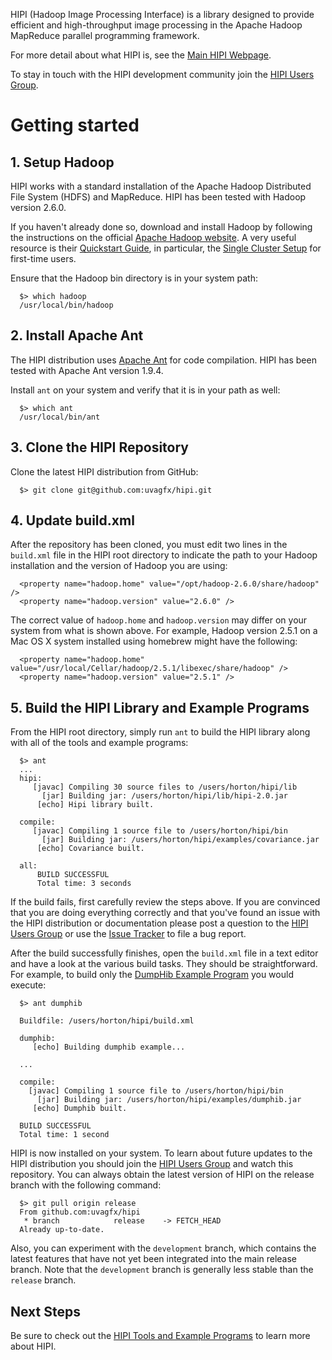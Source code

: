 HIPI (Hadoop Image Processing Interface) is a library designed to provide efficient and high-throughput image processing in the Apache Hadoop MapReduce parallel programming framework.

For more detail about what HIPI is, see the [Main HIPI Webpage](http://hipi.cs.virginia.edu).

To stay in touch with the HIPI development community join the [HIPI Users Group](https://groups.google.com/forum/#!forum/hipi-users).

# Getting started

## 1. Setup Hadoop

HIPI works with a standard installation of the Apache Hadoop Distributed File System (HDFS) and MapReduce. HIPI has been tested with Hadoop version 2.6.0.
	
If you haven't already done so, download and install Hadoop by following the instructions on the official [Apache Hadoop website](http://hadoop.apache.org/). A very useful resource is their [Quickstart Guide](http://wiki.apache.org/hadoop/QuickStart), in particular, the [Single Cluster Setup](http://hadoop.apache.org/docs/stable/hadoop-project-dist/hadoop-common/SingleCluster.html) for first-time users.

Ensure that the Hadoop bin directory is in your system path:

      $> which hadoop
      /usr/local/bin/hadoop

## 2. Install Apache Ant

The HIPI distribution uses [Apache Ant](http://ant.apache.org) for code compilation. HIPI has been tested with Apache Ant version 1.9.4.

Install `ant` on your system and verify that it is in your path as well:

      $> which ant
      /usr/local/bin/ant

## 3. Clone the HIPI Repository

Clone the latest HIPI distribution from GitHub:

      $> git clone git@github.com:uvagfx/hipi.git

## 4. Update build.xml

After the repository has been cloned, you must edit two lines in the `build.xml` file in the HIPI root directory to indicate the path to your Hadoop installation and the version of Hadoop you are using:

      <property name="hadoop.home" value="/opt/hadoop-2.6.0/share/hadoop" />
      <property name="hadoop.version" value="2.6.0" />

The correct value of `hadoop.home` and `hadoop.version` may differ on your system from what is shown above. For example, Hadoop version 2.5.1 on a Mac OS X system installed using homebrew might have the following:

      <property name="hadoop.home" value="/usr/local/Cellar/hadoop/2.5.1/libexec/share/hadoop" />
      <property name="hadoop.version" value="2.5.1" />

## 5. Build the HIPI Library and Example Programs

From the HIPI root directory, simply run `ant` to build the HIPI library along with all of the tools and example programs:

      $> ant
      ...
      hipi:
         [javac] Compiling 30 source files to /users/horton/hipi/lib
           [jar] Building jar: /users/horton/hipi/lib/hipi-2.0.jar
          [echo] Hipi library built.

      compile:
         [javac] Compiling 1 source file to /users/horton/hipi/bin
           [jar] Building jar: /users/horton/hipi/examples/covariance.jar
          [echo] Covariance built.

      all:
          BUILD SUCCESSFUL
          Total time: 3 seconds

If the build fails, first carefully review the steps above. If you are convinced that you are doing everything correctly and that you've found an issue with the HIPI distribution or documentation please post a question to the [HIPI Users Group](https://groups.google.com/forum/#!forum/hipi-users) or use the [Issue Tracker](https://github.com/uvagfx/hipi/issues) to file a bug report.

After the build successfully finishes, open the `build.xml` file in a text editor and have a look at the various build tasks. They should be straightforward. For example, to build only the [DumpHib Example Program](http://hipi.cs.virginia.edu/examples/dumphib.html) you would execute:

      $> ant dumphib

      Buildfile: /users/horton/hipi/build.xml

      dumphib:
         [echo] Building dumphib example...

      ...

      compile:
        [javac] Compiling 1 source file to /users/horton/hipi/bin
          [jar] Building jar: /users/horton/hipi/examples/dumphib.jar
         [echo] Dumphib built.

      BUILD SUCCESSFUL
      Total time: 1 second

HIPI is now installed on your system. To learn about future updates to the HIPI distribution you should join the [HIPI Users Group](https://groups.google.com/forum/#!forum/hipi-users) and watch this repository. You can always obtain the latest version of HIPI on the release branch with the following command:


      $> git pull origin release
      From github.com:uvagfx/hipi
       * branch            release    -> FETCH_HEAD
      Already up-to-date.

Also, you can experiment with the `development` branch, which contains the latest features that have not yet been integrated into the main release branch. Note that the `development` branch is generally less stable than the `release` branch.

## Next Steps

Be sure to check out the [HIPI Tools and Example Programs](http://hipi.cs.virginia.edu/examples.html) to learn more about HIPI.
